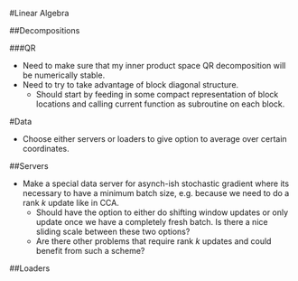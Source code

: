 #Linear Algebra

##Decompositions

###QR
* Need to make sure that my inner product space QR decomposition will be numerically stable.
* Need to try to take advantage of block diagonal structure.
    * Should start by feeding in some compact representation of block locations and calling current function as subroutine on each block.

#Data
* Choose either servers or loaders to give option to average over certain coordinates.

##Servers
* Make a special data server for asynch-ish stochastic gradient where its necessary to have a minimum batch size, e.g. because we need to do a rank _k_ update like in CCA.
    * Should have the option to either do shifting window updates or only update once we have a completely fresh batch. Is there a nice sliding scale between these two options?
    * Are there other problems that require rank _k_ updates and could benefit from such a scheme?

##Loaders
